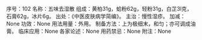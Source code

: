 序号：102
名称：五味去湿散
组成：黄柏31g，蛤粉62g，轻粉31g，白芷3l克，石膏62g，冰片6g。
出处：《中医皮肤病学简编》。
主治：慢性湿疹。
加减：None
功效：None
用法用量：外用。
制备方法：上为极细末，和匀；亦可调成油膏。
临床应用：None
各家论述：None
用药禁忌：None
附注：None
